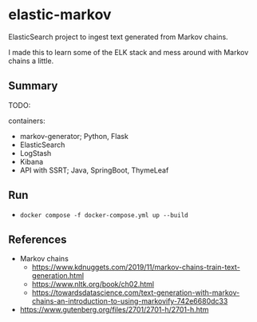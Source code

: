 # elastic-markov

ElasticSearch project to ingest text generated from Markov chains.

I made this to learn some of the ELK stack and mess around with Markov chains a little.

## Summary

TODO:

containers:
- markov-generator; Python, Flask
- ElasticSearch
- LogStash
- Kibana
- API with SSRT; Java, SpringBoot, ThymeLeaf

## Run

- `docker compose -f docker-compose.yml up --build`

## References

- Markov chains
  - https://www.kdnuggets.com/2019/11/markov-chains-train-text-generation.html
  - https://www.nltk.org/book/ch02.html
  - https://towardsdatascience.com/text-generation-with-markov-chains-an-introduction-to-using-markovify-742e6680dc33
- https://www.gutenberg.org/files/2701/2701-h/2701-h.htm
